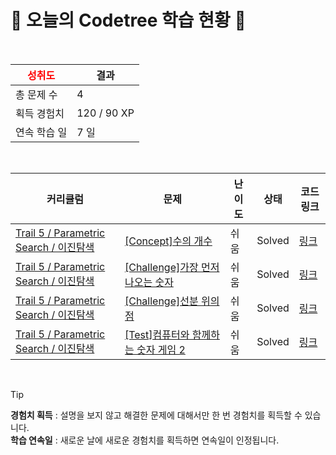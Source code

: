 # 🌲 오늘의 Codetree 학습 현황 🌲

<br />

| <span style="color:red;display:block;text-align:center;"> **성취도**</span> | 결과 |
|---|---|
| 총 문제 수 | 4 |
| 획득 경험치 | 120 / 90 XP |
| 연속 학습 일 | 7 일 |

<br />

|커리큘럼|문제|난이도|상태|코드 링크|
|---|---|---|---|---|
|[Trail 5 / Parametric Search / 이진탐색](https://www.codetree.ai/trail-info/intermediate-mid/)|[[Concept]수의 개수](https://www.codetree.ai/trails/complete/curated-cards/intro-number-of-integers/)|쉬움|Solved|[링크](https://github.com/junsutaro/codetree-TILs/blob/main/250327/%EC%88%98%EC%9D%98%20%EA%B0%9C%EC%88%98/number-of-integers.js)|
|[Trail 5 / Parametric Search / 이진탐색](https://www.codetree.ai/trail-info/intermediate-mid/)|[[Challenge]가장 먼저 나오는 숫자](https://www.codetree.ai/trails/complete/curated-cards/challenge-first-appear-number/)|쉬움|Solved|[링크](https://github.com/junsutaro/codetree-TILs/blob/main/250327/%EA%B0%80%EC%9E%A5%20%EB%A8%BC%EC%A0%80%20%EB%82%98%EC%98%A4%EB%8A%94%20%EC%88%AB%EC%9E%90/first-appear-number.js)|
|[Trail 5 / Parametric Search / 이진탐색](https://www.codetree.ai/trail-info/intermediate-mid/)|[[Challenge]선분 위의 점](https://www.codetree.ai/trails/complete/curated-cards/challenge-point-on-the-line-segment/)|쉬움|Solved|[링크](https://github.com/junsutaro/codetree-TILs/blob/main/250327/%EC%84%A0%EB%B6%84%20%EC%9C%84%EC%9D%98%20%EC%A0%90/point-on-the-line-segment.js)|
|[Trail 5 / Parametric Search / 이진탐색](https://www.codetree.ai/trail-info/intermediate-mid/)|[[Test]컴퓨터와 함께하는 숫자 게임 2](https://www.codetree.ai/trails/complete/curated-cards/test-play-number-game-with-computer-2/)|쉬움|Solved|[링크](https://github.com/junsutaro/codetree-TILs/blob/main/250327/%EC%BB%B4%ED%93%A8%ED%84%B0%EC%99%80%20%ED%95%A8%EA%BB%98%ED%95%98%EB%8A%94%20%EC%88%AB%EC%9E%90%20%EA%B2%8C%EC%9E%84%202/play-number-game-with-computer-2.js)|


<br />

> [!TIP]
> **경험치 획득** : 설명을 보지 않고 해결한 문제에 대해서만 한 번 경험치를 획득할 수 있습니다.  
> **학습 연속일** : 새로운 날에 새로운 경험치를 획득하면 연속일이 인정됩니다.

